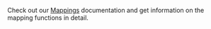 Check out our [Mappings](../../build/mappings/mapping/cosmos.md) documentation and get information on the mapping functions in detail.
